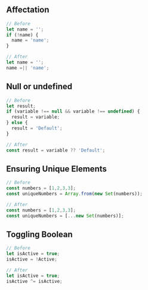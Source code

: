 ## Affectation
```typescript
// Before
let name = '';
if (!name) {
  name = 'name';
}

// After
let name = '';
name =|| 'name';
```
## Null or undefined
```typescript
// Before
let result;
if (variable !== null && variable !== undefined) {
  result = variable;
} else {
  result = 'Default';
}

// After
const result = variable ?? 'Default';
```
## Ensuring Unique Elements
```typescript
// Before
const numbers = [1,2,3,3];
const uniqueNumbers = Array.from(new Set(numbers));

// After
const numbers = [1,2,3,3];
const uniqueNumbers = [...new Set(numbers)];
```
## Toggling Boolean
```typescript
// Before
let isActive = true;
isActive = !Active;

// After
let isActive = true;
isActive ^= isActive;
``` 

